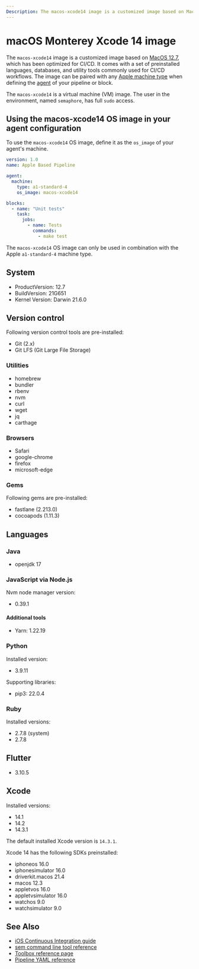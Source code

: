 ```yaml
---
Description: The macos-xcode14 image is a customized image based on MacOS 12, which has been optimized for CI/CD. This guide shows you how to use it.
---
```


# macOS Monterey Xcode 14 image

The `macos-xcode14` image is a customized image based on [MacOS 12.7][monterey-release-notes],
which has been optimized for CI/CD. It comes with a set of preinstalled languages, databases,
and utility tools commonly used for CI/CD workflows. The image can be paired
with any [Apple machine type][machine-types] when defining the [agent][agent]
of your pipeline or block.

The `macos-xcode14` is a virtual machine (VM) image. The user in the environment,
named `semaphore`, has full `sudo` access.

## Using the macos-xcode14 OS image in your agent configuration

To use the `macos-xcode14` OS image, define it as the `os_image` of your agent's
machine.

``` yaml
version: 1.0
name: Apple Based Pipeline

agent:
  machine:
    type: a1-standard-4
    os_image: macos-xcode14

blocks:
  - name: "Unit tests"
    task:
      jobs:
        - name: Tests
          commands:
            - make test
```

The `macos-xcode14` OS image can only be used in combination with the Apple 
`a1-standard-4` machine type.

## System

- ProductVersion: 12.7
- BuildVersion: 21G651
- Kernel Version: Darwin 21.6.0

## Version control

Following version control tools are pre-installed:

- Git (2.x)
- Git LFS (Git Large File Storage)

### Utilities

- homebrew
- bundler
- rbenv
- nvm
- curl
- wget
- jq
- carthage

### Browsers

- Safari
- google-chrome
- firefox
- microsoft-edge

### Gems

Following gems are pre-installed:

- fastlane (2.213.0)
- cocoapods (1.11.3)

## Languages

### Java

- openjdk 17

### JavaScript via Node.js

Nvm node manager version:

- 0.39.1

#### Additional tools

- Yarn: 1.22.19

### Python

Installed version:

- 3.9.11

Supporting libraries:

- pip3: 22.0.4

### Ruby

Installed versions:

- 2.7.8 (system)
- 2.7.8

## Flutter

- 3.10.5

## Xcode

Installed versions:

- 14.1
- 14.2
- 14.3.1

The default installed Xcode version is `14.3.1`.


Xcode 14 has the following SDKs preinstalled:

- iphoneos 16.0
- iphonesimulator 16.0
- driverkit.macos 21.4
- macos 12.3
- appletvos 16.0
- appletvsimulator 16.0
- watchos 9.0
- watchsimulator 9.0


## See Also

- [iOS Continuous Integration guide][ios-guide]
- [sem command line tool reference](https://docs.semaphoreci.com/reference/sem-command-line-tool/)
- [Toolbox reference page](https://docs.semaphoreci.com/reference/toolbox-reference/)
- [Pipeline YAML reference](https://docs.semaphoreci.com/reference/pipeline-yaml-reference/)

[monterey-release-notes]: https://developer.apple.com/documentation/macos-release-notes/macos-12_5-release-notes
[machine-types]: https://docs.semaphoreci.com/ci-cd-environment/machine-types/
[beta-form]: https://semaphoreci.com/product/ios
[agent]: https://docs.semaphoreci.com/reference/pipeline-yaml-reference/#agent
[ios-guide]: https://docs.semaphoreci.com/examples/ios-continuous-integration-with-xcode/
